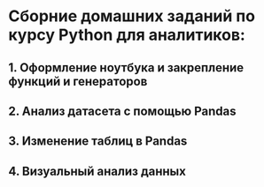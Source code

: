 # Сборние домашних заданий по курсу Python для аналитиков:
## 1. Оформление ноутбука и закрепление функций и генераторов
## 2. Анализ датасета с помощью Pandas 
## 3. Изменение таблиц в Pandas
## 4. Визуальный анализ данных


